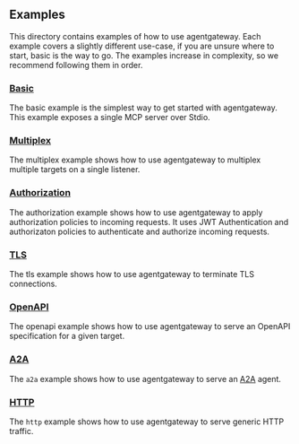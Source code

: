 ## Examples

This directory contains examples of how to use agentgateway. Each example covers a slightly different use-case, if you are unsure where to start, basic is the way to go. The examples increase in complexity, so we recommend following them in order.

### [Basic](basic/README.md)

The basic example is the simplest way to get started with agentgateway.
This example exposes a single MCP server over Stdio.

### [Multiplex](multiplex/README.md)

The multiplex example shows how to use agentgateway to multiplex multiple targets on a single listener.

### [Authorization](authorization/README.md)

The authorization example shows how to use agentgateway to apply authorization policies to incoming requests. It uses JWT Authentication and authorizaton policies to authenticate and authorize incoming requests.

### [TLS](tls/README.md)

The tls example shows how to use agentgateway to terminate TLS connections.

### [OpenAPI](openapi/README.md)

The openapi example shows how to use agentgateway to serve an OpenAPI specification for a given target.

### [A2A](a2a/README.md)

The `a2a` example shows how to use agentgateway to serve an [A2A](https://a2aproject.github.io/A2A/) agent.

### [HTTP](http/README.md)

The `http` example shows how to use agentgateway to serve generic HTTP traffic.
